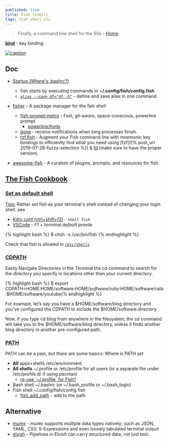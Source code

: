 ```yaml
---
published: true
title: Fish (shell)
tags: fish shell cli
---
```

> Finally, a command line shell for the 90s - [Home](https://fishshell.com/#get_fish_linux)

<link rel="shortcut icon" href="https://fishshell.com/favicon.ico" type="image/x-icon" />

[**bind**](https://fishshell.com/docs/current/cmds/bind.html) - key binding

[![caption](https://upload.wikimedia.org/wikipedia/commons/thumb/d/d8/Fish-shell-logo-ascii.svg/180px-Fish-shell-logo-ascii.svg.png)](https://en.wikipedia.org/wiki/Fish_(Unix_shell))

## Doc
- [Startup (Where's .bashrc?)](http://fishshell.com/docs/current/tutorial.html#startup-where-s-bashrc)
	- fish starts by executing commands in **~/.config/fish/config.fish**
	- [`alias --save df="df -h"`](https://stackoverflow.com/questions/2762994/how-to-define-an-alias-in-fish-shell) - define and save alias in one command
    
- [fisher](https://github.com/jorgebucaran/fisher) - A package manager for the fish shell 
	- [fish-prompt-metro](https://github.com/lowne/fish-prompt-metro) - Fast, git-aware, space-conscious, powerline prompt   
    	- [powerline/fonts](https://github.com/powerline/fonts)
    - [done](https://github.com/franciscolourenco/done) - receive notifications when long processes finish. 
    -  [fzf.fish](https://github.com/PatrickF1/fzf.fish) - Augment your Fish command line with mnemonic key bindings to efficiently find what you need using [fzf]({% post_url 2019-07-28-fuzzy-selection %}) & [fd](https://github.com/sharkdp/fd) (make sure to have the proper version).

- [awesome-fish](https://github.com/jorgebucaran/awesome-fish) - A curation of plugins, prompts, and resources for fish.

## [The Fish Cookbook](https://github.com/jorgebucaran/cookbook.fish)
### [Set as default shell](https://fishshell.com/docs/current/faq.html#faq-default)

[Tips:](https://news.ycombinator.com/item?id=27183766) Rather set fish as your terminal's shell instead of changing your login shell. see
- [Kitty conf (ctrl+shift+f2)](https://sw.kovidgoyal.net/kitty/conf/#opt-kitty.shell) - `shell fish`
- [VSCode](https://stackoverflow.com/questions/44435697/change-the-default-terminal-in-visual-studio-code) - _F1 + terminal default provile_


{% highlight bash %}
$ chsh -s /usr/bin/fish
{% endhighlight %}

Check that fish is allowed in [`/etc/shells`](https://www.linuxfromscratch.org/blfs/view/5.1/postlfs/etcshells.html)

### [CDPATH](https://www.writesoftwarewell.com/cdpath-easily-navigate-directories-in-the-terminal/)

Easily Navigate Directories in the Terminal
the cd command to search for the directory you specify in locations other than your current directory.

{% highlight bash %}
$ export CDPATH=$HOME:$HOME/software:$HOME/software/ruby:$HOME/software/rails:$HOME/software/youtube{% endhighlight %}

For example, let’s say you have a $HOME/software/blog directory and you’ve configured the CDPATH to include the $HOME/software directory.

Now, if you type cd blog from anywhere in the filesystem, the cd command will take you to the $HOME/software/blog directory, unless it finds another blog directory in another pre-configured path. 

### [PATH](https://jeffmcneill.com/path-bash-shell-fish-shell/)
PATH can be a pain, but there are some basics:
Where is PATH set
- **All** apps+shells /etc/environment
- **All shells** ~/.profile or /etc/profile for all users (or a separate file under /etc/profile.d/ if using pacman)
	- [re-use '~/.profile` for Fish?](https://superuser.com/questions/446925/re-use-profile-for-fish)
- Bash shell ~/.bashrc (or ~/.bash_profile or ~/.bash_login)
- Fish shell ~/.config/fish/config.fish
	- [fish_add_path](https://fishshell.com/docs/current/cmds/fish_add_path.html) - add to the path

## Alternative
- [murex](https://murex.rocks/) - murex supports multiple data types natively; such as JSON, YAML, CSV, S-Expressions and even loosely tabulated terminal output
- [elvish](https://elv.sh/) - Pipelines in Elvish can carry structured data, not just text.
